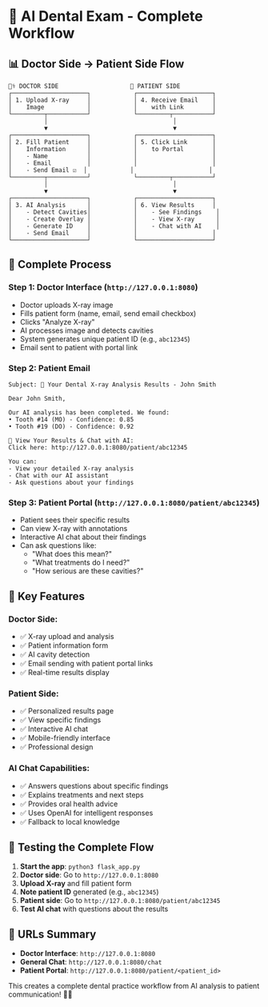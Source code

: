 # 🦷 AI Dental Exam - Complete Workflow

## 📊 **Doctor Side → Patient Side Flow**

```
👨‍⚕️ DOCTOR SIDE                    👤 PATIENT SIDE
┌─────────────────────┐            ┌─────────────────────┐
│ 1. Upload X-ray     │            │ 4. Receive Email    │
│    Image            │            │    with Link        │
└─────────┬───────────┘            └─────────┬───────────┘
          │                                   │
          ▼                                   ▼
┌─────────────────────┐            ┌─────────────────────┐
│ 2. Fill Patient     │            │ 5. Click Link       │
│    Information      │            │    to Portal        │
│    - Name           │            │                     │
│    - Email          │            │                     │
│    - Send Email ☑️  │            │                     │
└─────────┬───────────┘            └─────────┬───────────┘
          │                                   │
          ▼                                   ▼
┌─────────────────────┐            ┌─────────────────────┐
│ 3. AI Analysis      │            │ 6. View Results     │
│    - Detect Cavities│            │    - See Findings    │
│    - Create Overlay │            │    - View X-ray      │
│    - Generate ID    │            │    - Chat with AI    │
│    - Send Email     │            │                     │
└─────────────────────┘            └─────────────────────┘
```

## 🔄 **Complete Process**

### **Step 1: Doctor Interface** (`http://127.0.0.1:8080`)
- Doctor uploads X-ray image
- Fills patient form (name, email, send email checkbox)
- Clicks "Analyze X-ray"
- AI processes image and detects cavities
- System generates unique patient ID (e.g., `abc12345`)
- Email sent to patient with portal link

### **Step 2: Patient Email**
```
Subject: 🦷 Your Dental X-ray Analysis Results - John Smith

Dear John Smith,

Our AI analysis has been completed. We found:
• Tooth #14 (MO) - Confidence: 0.85
• Tooth #19 (DO) - Confidence: 0.92

💬 View Your Results & Chat with AI:
Click here: http://127.0.0.1:8080/patient/abc12345

You can:
- View your detailed X-ray analysis
- Chat with our AI assistant
- Ask questions about your findings
```

### **Step 3: Patient Portal** (`http://127.0.0.1:8080/patient/abc12345`)
- Patient sees their specific results
- Can view X-ray with annotations
- Interactive AI chat about their findings
- Can ask questions like:
  - "What does this mean?"
  - "What treatments do I need?"
  - "How serious are these cavities?"

## 🎯 **Key Features**

### **Doctor Side:**
- ✅ X-ray upload and analysis
- ✅ Patient information form
- ✅ AI cavity detection
- ✅ Email sending with patient portal links
- ✅ Real-time results display

### **Patient Side:**
- ✅ Personalized results page
- ✅ View specific findings
- ✅ Interactive AI chat
- ✅ Mobile-friendly interface
- ✅ Professional design

### **AI Chat Capabilities:**
- ✅ Answers questions about specific findings
- ✅ Explains treatments and next steps
- ✅ Provides oral health advice
- ✅ Uses OpenAI for intelligent responses
- ✅ Fallback to local knowledge

## 🚀 **Testing the Complete Flow**

1. **Start the app**: `python3 flask_app.py`
2. **Doctor side**: Go to `http://127.0.0.1:8080`
3. **Upload X-ray** and fill patient form
4. **Note patient ID** generated (e.g., `abc12345`)
5. **Patient side**: Go to `http://127.0.0.1:8080/patient/abc12345`
6. **Test AI chat** with questions about the results

## 📱 **URLs Summary**

- **Doctor Interface**: `http://127.0.0.1:8080`
- **General Chat**: `http://127.0.0.1:8080/chat`
- **Patient Portal**: `http://127.0.0.1:8080/patient/<patient_id>`

This creates a complete dental practice workflow from AI analysis to patient communication! 🦷✨
